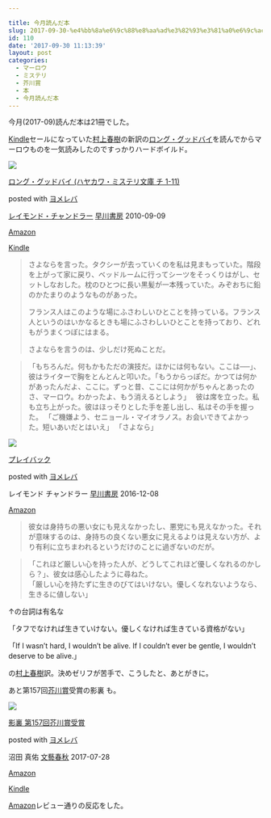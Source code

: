 ```yaml
---

title: 今月読んだ本
slug: 2017-09-30-%e4%bb%8a%e6%9c%88%e8%aa%ad%e3%82%93%e3%81%a0%e6%9c%ac-15
id: 110
date: '2017-09-30 11:13:39'
layout: post
categories:
  - マーロウ
  - ミステリ
  - 芥川賞
  - 本
  - 今月読んだ本
---
```


今月(2017-09)読んだ本は21冊でした。

[Kindle](http://d.hatena.ne.jp/keyword/Kindle)セールになっていた[村上春樹](http://d.hatena.ne.jp/keyword/%C2%BC%BE%E5%BD%D5%BC%F9)の新訳の[ロング・グッドバイ](http://d.hatena.ne.jp/keyword/%A5%ED%A5%F3%A5%B0%A1%A6%A5%B0%A5%C3%A5%C9%A5%D0%A5%A4)を読んでからマーロウものを一気読みしたのですっかりハードボイルド。



 [![](https://cdn-ak.f.st-hatena.com/images/fotolife/p/peipeipe/20190630/20190630172727.jpg)](http://www.amazon.co.jp/exec/obidos/asin/4150704619/peipeipe-22/) 



[ロング・グッドバイ (ハヤカワ・ミステリ文庫 チ 1-11)](http://www.amazon.co.jp/exec/obidos/asin/4150704619/peipeipe-22/)

posted with [ヨメレバ](https://yomereba.com)



[レイモンド・チャンドラー](http://d.hatena.ne.jp/keyword/%A5%EC%A5%A4%A5%E2%A5%F3%A5%C9%A1%A6%A5%C1%A5%E3%A5%F3%A5%C9%A5%E9%A1%BC) [早川書房](http://d.hatena.ne.jp/keyword/%C1%E1%C0%EE%BD%F1%CB%BC) 2010-09-09



[Amazon](http://www.amazon.co.jp/exec/obidos/asin/4150704619/peipeipe-22/)

[Kindle](http://www.amazon.co.jp/exec/obidos/ASIN/B01B2MWSBS/peipeipe-22/)







> さよならを言った。タクシーが去っていくのを私は見まもっていた。階段を上がって家に戻り、ベッドルームに行ってシーツをそっくりはがし、セットしなおした。枕のひとつに長い黒髪が一本残っていた。みぞおちに鉛のかたまりのようなものがあった。
> 
> フランス人はこのような場にふさわしいひとことを持っている。フランス人というのはいかなるときも場にふさわしいひとことを持っており、どれもがうまくつぼにはまる。
> 
> さよならを言うのは、少しだけ死ぬことだ。

> 「もちろんだ。何もかもただの演技だ。ほかには何もない。ここは──」、彼はライターで胸をとんとんと叩いた。「もうからっぽだ。かつては何かがあったんだよ、ここに。ずっと昔、ここには何かがちゃんとあったのさ、マーロウ。わかったよ、もう消えるとしよう」　 彼は席を立った。私も立ち上がった。彼はほっそりとした手を差し出し、私はその手を握った。 「ご機嫌よう、セニョール・マイオラノス。お会いできてよかった。短いあいだとはいえ」 「さよなら」



 [![](https://cdn-ak.f.st-hatena.com/images/fotolife/p/peipeipe/20190630/20190630171113.jpg)](http://www.amazon.co.jp/exec/obidos/asin/415209656X/peipeipe-22/) 



[プレイバック](http://www.amazon.co.jp/exec/obidos/asin/415209656X/peipeipe-22/)

posted with [ヨメレバ](https://yomereba.com)



レイモンド チャンドラー [早川書房](http://d.hatena.ne.jp/keyword/%C1%E1%C0%EE%BD%F1%CB%BC) 2016-12-08



[Amazon](http://www.amazon.co.jp/exec/obidos/asin/415209656X/peipeipe-22/)







> 彼女は身持ちの悪い女にも見えなかったし、悪党にも見えなかった。それが意味するのは、身持ちの良くない悪女に見えるよりは見えない方が、より有利に立ちまわれるというだけのことに過ぎないのだが。

> 「これほど厳しい心を持った人が、どうしてこれほど優しくなれるのかしら？」、彼女は感心したように尋ねた。  
> 「厳しい心を持たずに生きのびてはいけない。優しくなれないようなら、生きるに値しない」

↑の台詞は有名な

「タフでなければ生きていけない。優しくなければ生きている資格がない」

「If I wasn’t hard, I wouldn’t be alive. If I couldn’t ever be gentle, I wouldn’t deserve to be alive.」  

の[村上春樹](http://d.hatena.ne.jp/keyword/%C2%BC%BE%E5%BD%D5%BC%F9)訳。決めゼリフが苦手で、こうしたと、あとがきに。

あと第157回[芥川賞](http://d.hatena.ne.jp/keyword/%B3%A9%C0%EE%BE%DE)受賞の影裏 も。



 [![](https://cdn-ak.f.st-hatena.com/images/fotolife/p/peipeipe/20190630/20190630170850.jpg)](http://www.amazon.co.jp/exec/obidos/asin/4163907289/peipeipe-22/) 



[影裏 第157回芥川賞受賞](http://www.amazon.co.jp/exec/obidos/asin/4163907289/peipeipe-22/)

posted with [ヨメレバ](https://yomereba.com)



沼田 真佑 [文藝春秋](http://d.hatena.ne.jp/keyword/%CA%B8%E9%BA%BD%D5%BD%A9) 2017-07-28



[Amazon](http://www.amazon.co.jp/exec/obidos/asin/4163907289/peipeipe-22/)

[Kindle](http://www.amazon.co.jp/exec/obidos/ASIN/B07434CGJC/peipeipe-22/)







[Amazon](http://d.hatena.ne.jp/keyword/Amazon)レビュー通りの反応をした。
